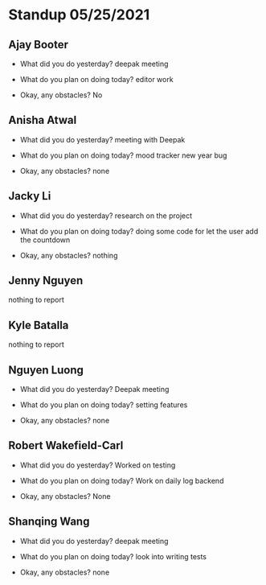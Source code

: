 # Standup 05/25/2021

## **Ajay Booter**
- What did you do yesterday?
deepak meeting

- What do you plan on doing today?
editor work

- Okay, any obstacles?
No

## **Anisha Atwal**
- What did you do yesterday?
meeting with Deepak

- What do you plan on doing today?
mood tracker new year bug

- Okay, any obstacles?
none

## **Jacky Li**
- What did you do yesterday?
research on the project

- What do you plan on doing today?
doing some code for let the user add the countdown

- Okay, any obstacles?
nothing


## **Jenny Nguyen**
nothing to report

## **Kyle Batalla**
nothing to report

## **Nguyen Luong**
- What did you do yesterday?
Deepak meeting

- What do you plan on doing today?
setting features

- Okay, any obstacles?
none

## **Robert Wakefield-Carl**
- What did you do yesterday?
Worked on testing

- What do you plan on doing today?
Work on daily log backend

- Okay, any obstacles?
None

## **Shanqing Wang**
- What did you do yesterday?
deepak meeting

- What do you plan on doing today?
look into writing tests

- Okay, any obstacles?
none